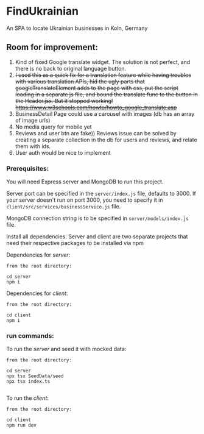 # FindUkrainian

An SPA to locate Ukrainian businesses in Koln, Germany

## Room for improvement:

1. Kind of fixed Google translate widget. The solution is not perfect, and there is no back to original language button.
1. ~~I used this as a quick fix for a translation feature while having troubles with various translation APIs, hid the ugly parts that googleTranslateElement adds to the page with css, put the script loading in a separate js file, and bound the translate func to the button in the Header.jsx. But it stopped working! https://www.w3schools.com/howto/howto_google_translate.asp~~
1. BusinessDetail Page could use a carousel with images (db has an array of image urls)
1. No media query for mobile yet
1. Reviews and user btn are fake)) Reviews issue can be solved by creating a separate collection in the db for users and reviews, and relate them with ids.
1. User auth would be nice to implement

### Prerequisites:

You will need Express server and MongoDB to run this project.

Server port can be specified in the `server/index.js` file, defaults to 3000. If your server doesn't run on port 3000, you need to specify it in `client/src/services/businessService.js` file.

MongoDB connection string is to be specified in `server/models/index.js` file.

Install all dependencies. Server and client are two separate projects that need their respective packages to be installed via npm

Dependencies for _server_:

```
from the root directory:

cd server
npm i
```

Dependencies for _client_:

```
from the root directory:

cd client
npm i
```

### run commands:

To run the _server_ and seed it with mocked data:

```
from the root directory:

cd server
npx tsx SeedData/seed
npx tsx index.ts


```

To run the _client_:

```
from the root directory:

cd client
npm run dev
```
